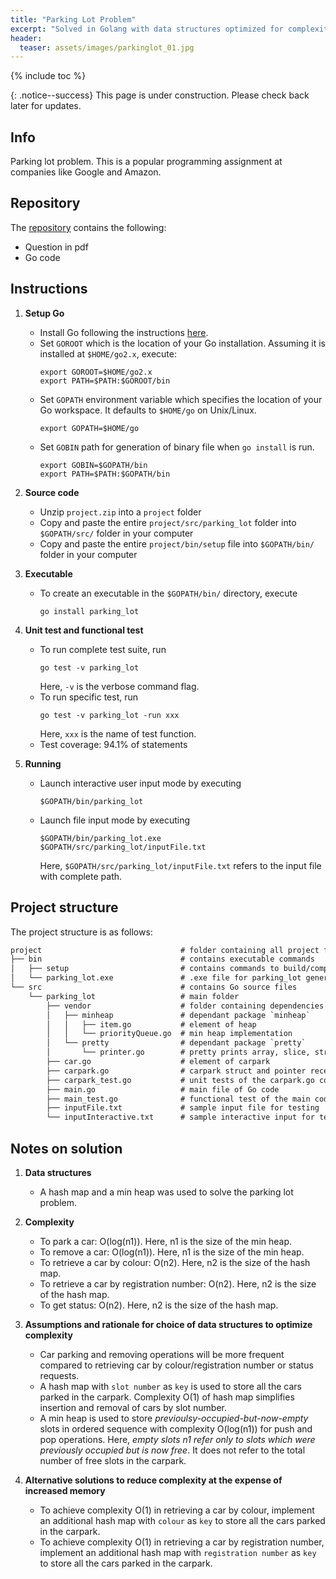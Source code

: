 ```yaml
---
title: "Parking Lot Problem"
excerpt: "Solved in Golang with data structures optimized for complexity"
header:
  teaser: assets/images/parkinglot_01.jpg
---
```


{% include toc %}

{: .notice--success}
This page is under construction. Please check back later for updates.

## Info
Parking lot problem. This is a popular programming assignment at companies like Google and Amazon.

## Repository

The [repository](https://github.com/Adaickalavan/parkinglot) contains the following:

+ Question in pdf
+ Go code

## Instructions

1. **Setup Go**
    + Install Go following the instructions [here](https://golang.org/dl/).
    + Set `GOROOT` which is the location of your Go installation. Assuming it is installed at `$HOME/go2.x`, execute:
        ```
        export GOROOT=$HOME/go2.x
        export PATH=$PATH:$GOROOT/bin
        ```
    + Set `GOPATH` environment variable which specifies the location of your Go workspace. It defaults to `$HOME/go` on Unix/Linux.
        ```
        export GOPATH=$HOME/go
        ```
    + Set `GOBIN` path for generation of binary file when `go install` is run.
        ```
        export GOBIN=$GOPATH/bin
        export PATH=$PATH:$GOPATH/bin
        ```
2. **Source code**
    + Unzip `project.zip` into a `project` folder
    + Copy and paste the entire `project/src/parking_lot` folder into `$GOPATH/src/` folder in your computer
    + Copy and paste the entire `project/bin/setup` file into `$GOPATH/bin/` folder in your computer
  
3. **Executable**
    + To create an executable in the `$GOPATH/bin/` directory, execute
        ```
        go install parking_lot
        ```
4. **Unit test and functional test**
    + To run complete test suite, run
        ```
        go test -v parking_lot
        ```
        Here, `-v` is the verbose command flag.
    + To run specific test, run
        ```
        go test -v parking_lot -run xxx
        ```
        Here, `xxx` is the name of test function.
    + Test coverage: 94.1% of statements
5. **Running**
    + Launch interactive user input mode by executing
        ```
        $GOPATH/bin/parking_lot
        ```
    + Launch file input mode by executing
        ```
        $GOPATH/bin/parking_lot.exe $GOPATH/src/parking_lot/inputFile.txt
        ```
        Here, `$GOPATH/src/parking_lot/inputFile.txt` refers to the input file with complete path.

## Project structure

The project structure is as follows:

```txt
project                               # folder containing all project files
├── bin                               # contains executable commands
│   ├── setup                         # contains commands to build/compile the Go code
│   └── parking_lot.exe               # .exe file for parking_lot generated by `go install` command
└── src                               # contains Go source files
    └── parking_lot                   # main folder
        ├── vendor                    # folder containing dependencies
        │   ├── minheap               # dependant package `minheap`  
        │   │   ├── item.go           # element of heap
        │   │   └── priorityQueue.go  # min heap implementation
        │   └── pretty                # dependant package `pretty`  
        │       └── printer.go        # pretty prints array, slice, string
        ├── car.go                    # element of carpark
        ├── carpark.go                # carpark struct and pointer receiver methods
        ├── carpark_test.go           # unit tests of the carpark.go code
        ├── main.go                   # main file of Go code
        ├── main_test.go              # functional test of the main code
        ├── inputFile.txt             # sample input file for testing
        └── inputInteractive.txt      # sample interactive input for testing
```

## Notes on solution

1. **Data structures**
   + A hash map and a min heap was used to solve the parking lot problem.

2. **Complexity**
    + To park a car: O(log(n1)). Here, n1 is the size of the min heap.
    + To remove a car: O(log(n1)). Here, n1 is the size of the min heap.
    + To retrieve a car by colour: O(n2). Here, n2 is the size of the hash map.
    + To retrieve a car by registration number: O(n2). Here, n2 is the size of the hash map.
    + To get status: O(n2). Here, n2 is the size of the hash map.

3. **Assumptions and rationale for choice of data structures to optimize complexity**
    + Car parking and removing operations will be more frequent compared to retrieving car by colour/registration number or status requests.
    + A hash map with `slot number` as `key` is used to store all the cars parked in the carpark. Complexity O(1) of hash map simplifies insertion and removal of cars by slot number.
    + A min heap is used to store *previoulsy-occupied-but-now-empty* slots in ordered sequence with complexity O(log(n1)) for push and pop operations. Here, *empty slots n1 refer only to slots which were previously occupied but is now free*. It does not refer to the total number of free slots in the carpark.

4. **Alternative solutions to reduce complexity at the expense of increased memory**
    + To achieve complexity O(1) in retrieving a car by colour, implement an additional hash map with `colour` as `key` to store all the cars parked in the carpark.
    + To achieve complexity O(1) in retrieving a car by registration number, implement an additional hash map with `registration number` as `key` to store all the cars parked in the carpark.
